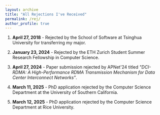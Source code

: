 ```yaml
---
layout: archive
title: "All Rejections I've Received"
permalink: /rej/
author_profile: true
---
```


1. **April 27, 2018** - Rejected by the School of Software at Tsinghua University for transferring my major.  

2. **January 23, 2024** - Rejected by the ETH Zurich Student Summer Research Fellowship in Computer Science.  

3. **April 27, 2024** - Paper submission rejected by APNet'24 titled *"DCI-RDMA: A High-Performance RDMA Transmission Mechanism for Data Center Interconnect Networks"*.  

4. **March 11, 2025** - PhD application rejected by the Computer Science Department at the University of Southern California.  

5. **March 12, 2025** - PhD application rejected by the Computer Science Department at Rice University.  